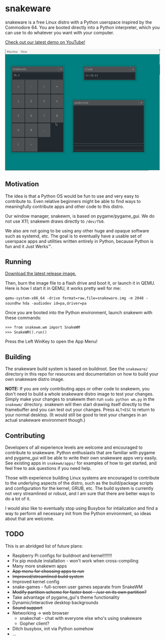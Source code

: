 # snakeware
snakeware is a free Linux distro with a Python userspace inspired by the Commodore 64. You are booted directly into a
Python interpreter, which you can use to do whatever you want with your computer.

[Check out our latest demo on YouTube!](https://www.youtube.com/watch?v=d7zD9zmZvbQ)

![snakeware/snakewm running in QEMU](screenshot.png)

## Motivation
The idea is that a Python OS would be fun to use and very easy to contribute to. Even relative beginners might be able
to find ways to meaningfully contribute apps and other code to this distro.

Our window manager, snakewm, is based on pygame/pygame_gui. We do not use X11; snakewm draws directly to `/dev/fb0`.

We also are not going to be using any other huge and opaque software such as systemd, etc. The goal is to eventually
have a usable set of userspace apps and utilities written entirely in Python, because Python is fun and it Just Werks™.

## Running
[Download the latest release image.](https://github.com/joshiemoore/snakeware/releases)

Then, burn the image file to a flash drive and boot it, or launch it in QEMU. Here is how I start it in QEMU, it
works pretty well for me:

`qemu-system-x86_64 -drive format=raw,file=snakeware.img -m 2048 -soundhw hda -audiodev id=pa,driver=pa`

Once you are booted into the Python environment, launch snakewm with these commands:
```
>>> from snakewm.wm import SnakeWM
>>> SnakeWM().run()
```

Press the Left WinKey to open the App Menu!

## Building
The snakeware build system is based on buildroot. See the `snakeware/` directory in this repo for resources and
documentation on how to build your own snakeware distro image.

**NOTE:** If you are only contributing apps or other code to snakewm, you don't need to build a whole snakeware distro 
image to test your changes. Simply make your changes to snakewm then run `sudo python wm.py` in the `snakewm/` 
directory. snakewm will then start drawing itself directly to the framebuffer and you can test out your changes. 
Press `ALT+ESC` to return to your normal desktop. (It would still be good to test your changes in an actual
snakeware environment though.)

## Contributing
Developers of all experience levels are welcome and encouraged to contribute to snakeware. Python enthusiasts that are
familiar with pygame and pygame_gui will be able to write their own snakeware apps very easily. See existing apps
in `snakewm/apps/` for examples of how to get started, and feel free to ask questions if you need help.

Those with experience building Linux systems are encouraged to contribute to the underlying aspects of the distro,
such as the build/package scripts and configuration for the kernel, GRUB, etc. The build system is currently not
very streamlined or robust, and I am sure that there are better ways to do a lot of it.

I would also like to eventually stop using Busybox for intialization and find a way to perform all necessary init from
the Python environment, so ideas about that are welcome.

## TODO
This is an abridged list of future plans:

* Raspberry Pi configs for buildroot and kernel!!!!!!!
* Fix pip module installation - won't work when cross-compiling
* Many more snakewm apps
* ~~App menu for choosing apps to run~~
* ~~Improved/streamlined build system~~
* Improved kernel config
* snake-games - full-screen user games separate from SnakeWM
* ~~Modify partition scheme for faster boot - /usr on its own partition?~~
* Take advantage of pygame_gui's theme functionality
* Dynamic/interactive desktop backgrounds
* ~~Sound support~~
* Networking -> web browser
    + snakechat - chat with everyone else who's using snakeware
    + Gopher client?
* Ditch busybox, init via Python somehow
* ...
